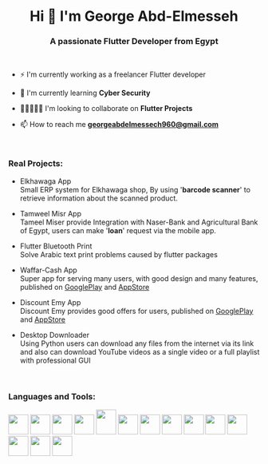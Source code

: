 <h1 align="center">Hi 👋 I'm George Abd-Elmesseh</h1>
 <h3 align="center">A passionate Flutter Developer from Egypt</h3>
<br>

- ⚡ I'm currently working as a freelancer Flutter developer

- 🌱 I'm currently learning **Cyber Security**
- 👨🏽‍🤝‍👨🏼 I'm looking to collaborate on **Flutter Projects**
- 📫 How to reach me **georgeabdelmessech960@gmail.com**
<br>

<h3 align="left">Real Projects:</h3>

- Elkhawaga App <br>
Small ERP system for Elkhawaga shop, By using '**barcode scanner**' to retrieve information about the scanned product.

- Tamweel Misr App <br>
Tameel Miser provide Integration with Naser-Bank and Agricultural Bank of Egypt, users can make '**loan**' request via the mobile app.

- Flutter Bluetooth Print <br>
Solve Arabic text print problems caused by flutter packages

- Waffar-Cash App <br>
Super app for serving many users, with good design and many features, published on [GooglePlay](https://play.google.com/store/apps/details?id=com.gao.waffar_cash&fbclid=IwAR3_l5uaCnORpFMrBNZfygRTwEbQusdo8jBur7A2DwtAgJ1ZcMx2iraGOp8) and [AppStore]( https://apps.apple.com/app/waffar-cash/id1626369167)

- Discount Emy App <br>
Discount Emy provides good offers for users, published on [GooglePlay](https://play.google.com/store/apps/details?id=com.technospace.emy_discount&hl=en_US&gl=US) and [AppStore](https://apps.apple.com/fr/app/discount-emy/id1617326763)

- Desktop Downloader<br>
Using Python users can download any files from the internet via its link and also can download YouTube videos as a single video or a full playlist with professional GUI
<br>

<h3 align="left">Languages and Tools:</h3>
<img src="https://img.icons8.com/color/344/flutter.png" width="40" height="40">
<img src="https://brandslogos.com/wp-content/uploads/images/large/arduino-logo-1.png" width="40" height="40">
<img src="https://upload.wikimedia.org/wikipedia/commons/thumb/c/c3/Python-logo-notext.svg/1869px-Python-logo-notext.svg.png" width="40" height="40">
<img src="https://cdn.icon-icons.com/icons2/2107/PNG/512/file_type_vscode_icon_130084.png" width="40" height="40">
<img src="https://1.bp.blogspot.com/-LgTa-xDiknI/X4EflN56boI/AAAAAAAAPuk/24YyKnqiGkwRS9-_9suPKkfsAwO4wHYEgCLcBGAsYHQ/s0/image9.png" width="40" height="50">
<img src="https://nextsoftware.io/files/images/logos/main/reactjs-logo.png" width="40" height="40">
<img src="https://assets.stickpng.com/images/5847f40ecef1014c0b5e488a.png" width="40" height="40">
<img src="https://upload.wikimedia.org/wikipedia/commons/thumb/1/18/ISO_C%2B%2B_Logo.svg/1822px-ISO_C%2B%2B_Logo.svg.png" width="40" height="40">
<img src="https://www.logo.wine/a/logo/Linux/Linux-Logo.wine.svg" width="40" height="40">
<img src="https://pngimg.com/uploads/mysql/mysql_PNG23.png" width="40" height="40">
<img src="https://upload.wikimedia.org/wikipedia/commons/thumb/2/27/PHP-logo.svg/2560px-PHP-logo.svg.png" width="40" height="40">
<img src="https://cdn-icons-png.flaticon.com/512/6119/6119533.png" width="40" height="40">
<img src="https://upload.wikimedia.org/wikipedia/fr/thumb/3/3b/Raspberry_Pi_logo.svg/1200px-Raspberry_Pi_logo.svg.png" width="40" height="40">
<img src="https://www.9and9.com/image/webrtc.png" width="40" height="40">




